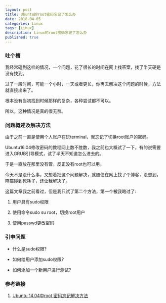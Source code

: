 ```yaml
---
layout: post
title: Ubuntu的root密码忘记了怎么办
date: 2018-04-05
categories: Linux
tags: [Linux]
description: Linux的root密码忘记了怎么办
published: true
---
```


### 吐个槽

我经常碰到这样的情况，一个问题，花了很长的时间在网上找答案，找了半天硬是没有找到。

过了一段时间，可能一个小时，一天或者更长，你再去解决这个问题的时候，方法就直接出来了。

根本没有当初找到时候那样的复杂，各种尝试都不可以。

所以，这种情况是真的很无奈。

### 问题概述及解决方法

由于之前一直是使用个人账户在玩terminal，就忘记了切换root账户的密码。

Ubuntu16.04修改密码的教程网上数不胜数，我之前也大概试了一下，有的说需要进入GRUB引导模式，试了半天不知道怎么进去的。

于是一直放在那里没有管。反正没有root也可以用。

今天不是没什么事，又想着把这个问题解决，就随便在网上找了个博客，没想到，瞎猫碰到死耗子，还让我解决了。

这篇文章我之前看过，但是我只试了第二个方法，第一个被我略过了:

1. 用户具有sudo权限

2. 使用命令sudo su root，切换root用户

3. 使用passwd更改密码

### 引申问题

- 什么是sudo权限? 

- 如何给用户添加sudo权限? 

- 如何添加一个新用户进行测试? 



### 参考链接

1. <a href="https://www.linuxidc.com/Linux/2016-05/131256.htm">Ubuntu 14.04中root 密码忘记解决方法</a>
